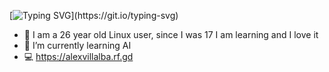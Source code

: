 [![Typing SVG](https://readme-typing-svg.demolab.com?font=Lobster&pause=1000&color=F70000&width=435&lines=Welcome+to+my+Github;My+code+is+and+will+be+Free+Software!;ENJOY!)](https://git.io/typing-svg)
- 👀 I am a 26 year old Linux user, since I was 17 I am learning and I love it
- 🌱 I’m currently learning AI
- 💻 https://alexvillalba.rf.gd

<!---
natone2/natone2 is a ✨ special ✨ repository because its `README.md` (this file) appears on your GitHub profile.
You can click the Preview link to take a look at your changes.
--->
